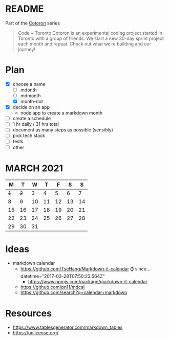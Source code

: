 # README

Part of the [Cotoron](https://cotoron.ga/) series

> Code + Toronto
> Cotoron is an experimental coding project started in Toronto with a group of friends. We start a new 30-day sprint project each month and repeat. Check out what we’re building and our journey!

# Plan

- [x] choose a name
  - [ ] mdonth
  - [ ] mdmonth
  - [x] month-md
- [x] decide on an app
  - node app to create a markdown month
- [ ] create a schedule
- [ ] 1 hr daily / 31 hrs total
- [ ] document as many steps as possible (sensibly)
- [ ] pick tech stack
- [ ] tests
- [ ] other

# MARCH 2021

| M     | T     | W   | T   | F   | S   | S   |
| ----- | ----- | --- | --- | --- | --- | --- |
| ~~1~~ | ~~2~~ | 3   | 4   | 5   | 6   | 7   |
| 8     | 9     | 10  | 11  | 12  | 13  | 14  |
| 15    | 16    | 17  | 18  | 19  | 20  | 21  |
| 22    | 23    | 24  | 25  | 26  | 27  | 28  |
| 29    | 30    | 31  |     |     |     |     |


# Ideas

- markdown calendar
  - https://github.com/TseHang/Markdown-it-calendar ⌚ since... datetime="2017-03-28T07:50:23.564Z"
    - https://www.npmjs.com/package/markdown-it-calendar
  - https://github.com/pn11/mdcal
  - https://github.com/search?q=calendar+markdown

# Resources

- https://www.tablesgenerator.com/markdown_tables
- https://unlicense.org/
